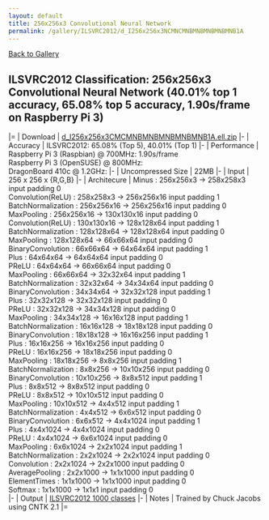 ```yaml
---
layout: default
title: 256x256x3 Convolutional Neural Network
permalink: /gallery/ILSVRC2012/d_I256x256x3NCMNCMNBMNBMNBMNBMNB1A
---
```


[Back to Gallery](/ELL/gallery)

## ILSVRC2012 Classification: 256x256x3 Convolutional Neural Network (40.01% top 1 accuracy, 65.08% top 5 accuracy, 1.90s/frame on Raspberry Pi 3)

|=
| Download | [d_I256x256x3CMCMNBMNBMNBMNBMNB1A.ell.zip](https://github.com/Microsoft/ELL-models/raw/master/models/ILSVRC2012/d_I256x256x3CMCMNBMNBMNBMNBMNB1A/d_I256x256x3CMCMNBMNBMNBMNBMNB1A.ell.zip)
|-
| Accuracy | ILSVRC2012: 65.08% (Top 5), 40.01% (Top 1) 
|-
| Performance | Raspberry Pi 3 (Raspbian) @ 700MHz: 1.90s/frame<br>Raspberry Pi 3 (OpenSUSE) @ 800MHz: <br>DragonBoard 410c @ 1.2GHz:
|-
| Uncompressed Size | 22MB
|-
| Input | 256 x 256 x {R,G,B}
|-
| Architecure | Minus :  256x256x3  ->  258x258x3  input padding 0<br>Convolution(ReLU) :  258x258x3  ->  256x256x16  input padding 1<br>BatchNormalization :  256x256x16  ->  256x256x16  input padding 0<br>MaxPooling :  256x256x16  ->  130x130x16  input padding 0<br>Convolution(ReLU) :  130x130x16  ->  128x128x64  input padding 1<br>BatchNormalization :  128x128x64  ->  128x128x64  input padding 0<br>MaxPooling :  128x128x64  ->  66x66x64  input padding 0<br>BinaryConvolution :  66x66x64  ->  64x64x64  input padding 1<br>Plus :  64x64x64  ->  64x64x64  input padding 0<br>PReLU :  64x64x64  ->  66x66x64  input padding 0<br>MaxPooling :  66x66x64  ->  32x32x64  input padding 1<br>BatchNormalization :  32x32x64  ->  34x34x64  input padding 0<br>BinaryConvolution :  34x34x64  ->  32x32x128  input padding 1<br>Plus :  32x32x128  ->  32x32x128  input padding 0<br>PReLU :  32x32x128  ->  34x34x128  input padding 0<br>MaxPooling :  34x34x128  ->  16x16x128  input padding 1<br>BatchNormalization :  16x16x128  ->  18x18x128  input padding 0<br>BinaryConvolution :  18x18x128  ->  16x16x256  input padding 1<br>Plus :  16x16x256  ->  16x16x256  input padding 0<br>PReLU :  16x16x256  ->  18x18x256  input padding 0<br>MaxPooling :  18x18x256  ->  8x8x256  input padding 1<br>BatchNormalization :  8x8x256  ->  10x10x256  input padding 0<br>BinaryConvolution :  10x10x256  ->  8x8x512  input padding 1<br>Plus :  8x8x512  ->  8x8x512  input padding 0<br>PReLU :  8x8x512  ->  10x10x512  input padding 0<br>MaxPooling :  10x10x512  ->  4x4x512  input padding 1<br>BatchNormalization :  4x4x512  ->  6x6x512  input padding 0<br>BinaryConvolution :  6x6x512  ->  4x4x1024  input padding 1<br>Plus :  4x4x1024  ->  4x4x1024  input padding 0<br>PReLU :  4x4x1024  ->  6x6x1024  input padding 0<br>MaxPooling :  6x6x1024  ->  2x2x1024  input padding 1<br>BatchNormalization :  2x2x1024  ->  2x2x1024  input padding 0<br>Convolution :  2x2x1024  ->  2x2x1000  input padding 0<br>AveragePooling :  2x2x1000  ->  1x1x1000  input padding 0<br>ElementTimes :  1x1x1000  ->  1x1x1000  input padding 0<br>Softmax :  1x1x1000  ->  1x1x1  input padding 0<br>
|-
| Output | [ILSVRC2012 1000 classes](https://github.com/Microsoft/ELL-models/raw/master/models/ILSVRC2012/ILSVRC2012_labels.txt)
|-
| Notes | Trained by Chuck Jacobs using CNTK 2.1
|=
